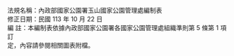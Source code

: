 法規名稱：內政部國家公園署玉山國家公園管理處編制表  
修正日期：民國 113 年 10 月 22 日  
編 註：本編制表依據內政部國家公園署各國家公園管理處組織準則第 5 條第 1 項訂  
定，內容請參閱相關圖表附檔。  


